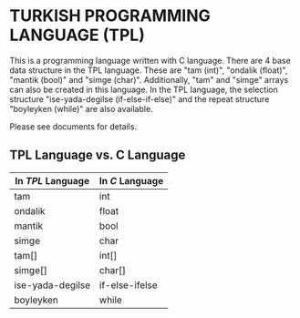 # TURKISH PROGRAMMING LANGUAGE (TPL)

This is a programming language written with C language. There are 4 base data structure in the TPL language. These are "tam (int)", "ondalik (float)", "mantik (bool)" and "simge (char)". Additionally, "tam" and "simge" arrays can also be created in this language. In the TPL language, the selection structure "ise-yada-degilse (if-else-if-else)" and the repeat structure "boyleyken (while)" are also available.

Please see documents for details.

## TPL Language vs. C Language

In _TPL_ Language | In _C_ Language
----------------- | ----------------
tam               | int
ondalik           | float
mantik            | bool
simge             | char
tam[]             | int[]
simge[]           | char[]
ise-yada-degilse  | if-else-ifelse
boyleyken         | while
